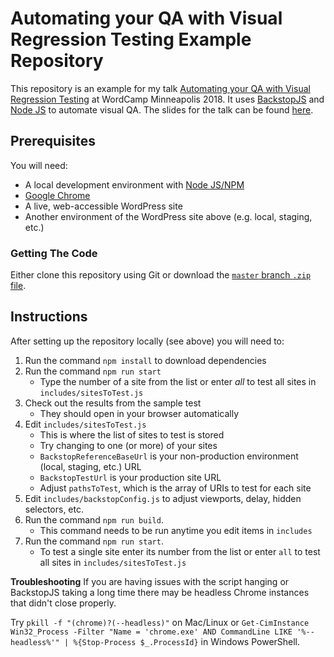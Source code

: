# Automating your QA with Visual Regression Testing Example Repository

This repository is an example for my talk [Automating your QA with Visual Regression Testing](https://2018.minneapolis.wordcamp.org/session/automating-your-qa-with-visual-regression-testing/) at WordCamp Minneapolis 2018. It uses [BackstopJS](https://github.com/garris/BackstopJS/) and [Node JS](https://nodejs.org/) to automate visual QA. The slides for the talk can be found [here](https://goo.gl/V7QtNw).

## Prerequisites

You will need:

* A local development environment with [Node JS/NPM](https://docs.npmjs.com/getting-started/installing-node)
* [Google Chrome](https://www.google.com/chrome/)
* A live, web-accessible WordPress site
* Another environment of the WordPress site above (e.g. local, staging, etc.)

### Getting The Code

Either clone this repository using Git or download the [`master` branch `.zip` file](https://github.com/ataylorme/WordCamp-Minneapolis-2018-automating-QA-with-visual-regression-testing/archive/master.zip).

## Instructions

After setting up the repository locally (see above) you will need to:

1. Run the command `npm install` to download dependencies
1. Run the command `npm run start`
    * Type the number of a site from the list or enter _all_ to test all sites in `includes/sitesToTest.js`
1. Check out the results from the sample test
    * They should open in your browser automatically
1. Edit `includes/sitesToTest.js`
    * This is where the list of sites to test is stored
    * Try changing to one (or more) of your sites
    * `BackstopReferenceBaseUrl` is your non-production environment (local, staging, etc.) URL
    * `BackstopTestUrl` is your production site URL
    * Adjust `pathsToTest`, which is the array of URIs to test for each site
1. Edit `includes/backstopConfig.js` to adjust viewports, delay, hidden selectors, etc.
1. Run the command `npm run build`.
    * This command needs to be run anytime you edit items in `includes`
1. Run the command `npm run start`.
    * To test a single site enter its number from the list or enter `all` to test all sites in `includes/sitesToTest.js`

**Troubleshooting**
If you are having issues with the script hanging or BackstopJS taking a long time there may be headless Chrome instances that didn't close properly.

Try `pkill -f "(chrome)?(--headless)"` on Mac/Linux or `Get-CimInstance Win32_Process -Filter "Name = 'chrome.exe' AND CommandLine LIKE '%--headless%'" | %{Stop-Process $_.ProcessId}` in Windows PowerShell.
